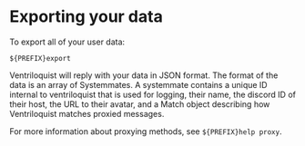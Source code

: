 # Exporting your data

To export all of your user data:

```
${PREFIX}export
```

Ventriloquist will reply with your data in JSON format. The format of the data is an array of Systemmates. A systemmate contains a unique ID internal to ventriloquist that is used for logging, their name, the discord ID of their host, the URL to their avatar, and a Match object describing how Ventriloquist matches proxied messages.

For more information about proxying methods, see `${PREFIX}help proxy`.
